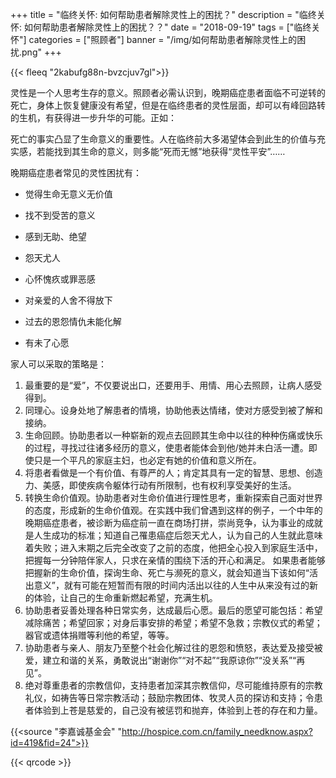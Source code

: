 ﻿+++
title = "临终关怀: 如何帮助患者解除灵性上的困扰？"
description = "临终关怀: 如何帮助患者解除灵性上的困扰？？"
date = "2018-09-19"
tags = ["临终关怀"]
categories = ["照顾者"]
banner = "/img/如何帮助患者解除灵性上的困扰.png"
+++

{{< fleeq "2kabufg88n-bvzcjuv7gl">}}


灵性是一个人思考生存的意义。照顾者必需认识到，晚期癌症患者面临不可逆转的死亡，身体上恢复健康没有希望，但是在临终患者的灵性层面，却可以有峰回路转的生机，有获得进一步升华的可能。正如：

死亡的事实凸显了生命意义的重要性。人在临终前大多渴望体会到此生的价值与充实感，若能找到其生命的意义，则多能“死而无憾”地获得“灵性平安”……

 

晚期癌症患者常见的灵性困扰有：

- 觉得生命无意义无价值

- 找不到受苦的意义

- 感到无助、绝望

- 怨天尤人

- 心怀愧疚或罪恶感

- 对亲爱的人舍不得放下

- 过去的恩怨情仇未能化解

- 有未了心愿

家人可以采取的策略是：

1. 最重要的是“爱”，不仅要说出口，还要用手、用情、用心去照顾，让病人感受得到。
2. 同理心。设身处地了解患者的情境，协助他表达情绪，使对方感受到被了解和接纳。
3. 生命回顾。协助患者以一种崭新的观点去回顾其生命中以往的种种伤痛或快乐的过程，寻找过往诸多经历的意义，使患者能体会到他/她并未白活一遭。即使只是一个平凡的家庭主妇，也必定有她的价值和意义所在。
4. 将患者看做是一个有价值、有尊严的人；肯定其具有一定的智慧、思想、创造力、美感，即使疾病令躯体行动有所限制，也有权利享受美好的生活。
5.  转换生命价值观。协助患者对生命价值进行理性思考，重新探索自己面对世界的态度，形成新的生命价值观。在实践中我们曾遇到这样的例子，一个中年的晚期癌症患者，被诊断为癌症前一直在商场打拼，崇尚竞争，认为事业的成就是人生成功的标准；知道自己罹患癌症后怨天尤人，认为自己的人生就此意味着失败；进入末期之后完全改变了之前的态度，他把全心投入到家庭生活中，把握每一分钟陪伴家人，只求在亲情的围绕下活的开心和满足。
如果患者能够把握新的生命价值，探询生命、死亡与濒死的意义，就会知道当下该如何“活出意义”，就有可能在短暂而有限的时间内活出以往的人生中从来没有过的新的体验，让自己的生命重新燃起希望，充满生机。
6. 协助患者妥善处理各种日常实务，达成最后心愿。最后的愿望可能包括：希望减除痛苦；希望回家；对身后事安排的希望；希望不急救；宗教仪式的希望；器官或遗体捐赠等利他的希望，等等。
7. 协助患者与亲人、朋友乃至整个社会化解过往的恩怨和愤怒，表达爱及接受被爱，建立和谐的关系，勇敢说出“谢谢你”“对不起”“我原谅你”“没关系”“再见”。
8. 绝对尊重患者的宗教信仰，支持患者加深其宗教信仰，尽可能维持原有的宗教礼仪，如祷告等日常宗教活动；鼓励宗教团体、牧灵人员的探访和支持；令患者体验到上苍是慈爱的，自己没有被惩罚和抛弃，体验到上苍的存在和力量。

{{<source "李嘉诚基金会" "http://hospice.com.cn/family_needknow.aspx?id=419&fid=24">}}	

{{< qrcode >}}
